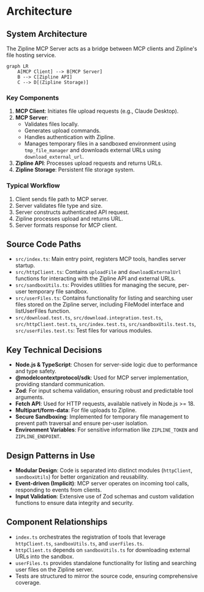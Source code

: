 # Architecture

## System Architecture

The Zipline MCP Server acts as a bridge between MCP clients and Zipline's file hosting service.

```mermaid
graph LR
    A[MCP Client] --> B[MCP Server]
    B --> C[Zipline API]
    C --> D[(Zipline Storage)]
```

### Key Components

1. **MCP Client**: Initiates file upload requests (e.g., Claude Desktop).
2. **MCP Server**:
   - Validates files locally.
   - Generates upload commands.
   - Handles authentication with Zipline.
   - Manages temporary files in a sandboxed environment using `tmp_file_manager` and downloads external URLs using `download_external_url`.
3. **Zipline API**: Processes upload requests and returns URLs.
4. **Zipline Storage**: Persistent file storage system.

### Typical Workflow

1. Client sends file path to MCP server.
2. Server validates file type and size.
3. Server constructs authenticated API request.
4. Zipline processes upload and returns URL.
5. Server formats response for MCP client.

## Source Code Paths

- `src/index.ts`: Main entry point, registers MCP tools, handles server startup.
- `src/httpClient.ts`: Contains `uploadFile` and `downloadExternalUrl` functions for interacting with the Zipline API and external URLs.
- `src/sandboxUtils.ts`: Provides utilities for managing the secure, per-user temporary file sandbox.
- `src/userFiles.ts`: Contains functionality for listing and searching user files stored on the Zipline server, including FileModel interface and listUserFiles function.
- `src/download.test.ts`, `src/download.integration.test.ts`, `src/httpClient.test.ts`, `src/index.test.ts`, `src/sandboxUtils.test.ts`, `src/userFiles.test.ts`: Test files for various modules.

## Key Technical Decisions

- **Node.js & TypeScript**: Chosen for server-side logic due to performance and type safety.
- **@modelcontextprotocol/sdk**: Used for MCP server implementation, providing standard communication.
- **Zod**: For input schema validation, ensuring robust and predictable tool arguments.
- **Fetch API**: Used for HTTP requests, available natively in Node.js >= 18.
- **Multipart/form-data**: For file uploads to Zipline.
- **Secure Sandboxing**: Implemented for temporary file management to prevent path traversal and ensure per-user isolation.
- **Environment Variables**: For sensitive information like `ZIPLINE_TOKEN` and `ZIPLINE_ENDPOINT`.

## Design Patterns in Use

- **Modular Design**: Code is separated into distinct modules (`httpClient`, `sandboxUtils`) for better organization and reusability.
- **Event-driven (Implicit)**: MCP server operates on incoming tool calls, responding to events from clients.
- **Input Validation**: Extensive use of Zod schemas and custom validation functions to ensure data integrity and security.

## Component Relationships

- `index.ts` orchestrates the registration of tools that leverage `httpClient.ts`, `sandboxUtils.ts`, and `userFiles.ts`.
- `httpClient.ts` depends on `sandboxUtils.ts` for downloading external URLs into the sandbox.
- `userFiles.ts` provides standalone functionality for listing and searching user files on the Zipline server.
- Tests are structured to mirror the source code, ensuring comprehensive coverage.
